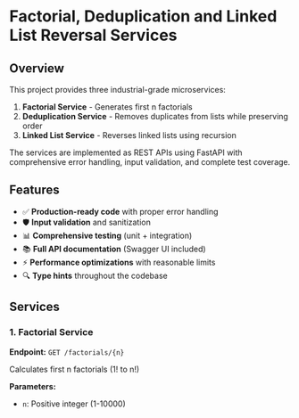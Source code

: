 # Factorial, Deduplication and Linked List Reversal Services

## Overview

This project provides three industrial-grade microservices:

1. **Factorial Service** - Generates first n factorials
2. **Deduplication Service** - Removes duplicates from lists while preserving order
3. **Linked List Service** - Reverses linked lists using recursion

The services are implemented as REST APIs using FastAPI with comprehensive error handling, input validation, and complete test coverage.

## Features

- ✅ **Production-ready code** with proper error handling
- 🛡️ **Input validation** and sanitization
- 📊 **Comprehensive testing** (unit + integration)
- 📚 **Full API documentation** (Swagger UI included)
- ⚡ **Performance optimizations** with reasonable limits
- 🔍 **Type hints** throughout the codebase

## Services

### 1. Factorial Service

**Endpoint:** `GET /factorials/{n}`

Calculates first n factorials (1! to n!)

**Parameters:**
- `n`: Positive integer (1-10000)
